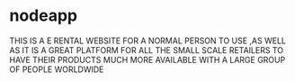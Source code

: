 # nodeapp
THIS IS A E RENTAL WEBSITE FOR A NORMAL PERSON TO USE ,AS WELL AS IT IS A GREAT PLATFORM FOR ALL THE SMALL SCALE RETAILERS TO HAVE THEIR PRODUCTS MUCH MORE AVAILABLE WITH A LARGE GROUP OF PEOPLE WORLDWIDE 
